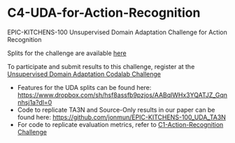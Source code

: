 # C4-UDA-for-Action-Recognition
EPIC-KITCHENS-100 Unsupervised Domain Adaptation Challenge for Action Recognition

Splits for the challenge are available [here](https://github.com/epic-kitchens/epic-kitchens-100-annotations/tree/master/UDA_annotations)

To participate and submit results to this challenge, register at the [Unsupervised Domain Adaptation Codalab Challenge](https://codalab.lisn.upsaclay.fr/competitions/656)

* Features for the UDA splits can be found here: https://www.dropbox.com/sh/hsf8assfb9pzjos/AABqlWHx3YQATJZ_Gqnnhsj1a?dl=0
* Code to replicate TA3N and Source-Only results in our paper can be found here: https://github.com/jonmun/EPIC-KITCHENS-100_UDA_TA3N
* For code to replicate evaluation metrics, refer to [C1-Action-Recognition Challenge](https://github.com/epic-kitchens/C1-Action-Recognition)
